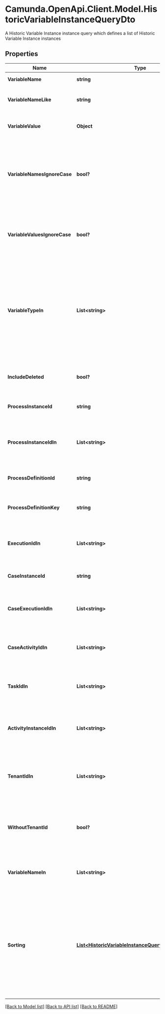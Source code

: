# Camunda.OpenApi.Client.Model.HistoricVariableInstanceQueryDto
A Historic Variable Instance instance query which defines a list of Historic Variable Instance instances

## Properties

Name | Type | Description | Notes
------------ | ------------- | ------------- | -------------
**VariableName** | **string** | Filter by variable name. | [optional] 
**VariableNameLike** | **string** | Restrict to variables with a name like the parameter. | [optional] 
**VariableValue** | **Object** | Filter by variable value. May be &#x60;String&#x60;, &#x60;Number&#x60; or &#x60;Boolean&#x60;. | [optional] 
**VariableNamesIgnoreCase** | **bool?** | Match the variable name provided in &#x60;variableName&#x60; and &#x60;variableNameLike&#x60; case- insensitively. If set to &#x60;true&#x60; **variableName** and **variablename** are treated as equal. | [optional] 
**VariableValuesIgnoreCase** | **bool?** | Match the variable value provided in &#x60;variableValue&#x60; case-insensitively. If set to &#x60;true&#x60; **variableValue** and **variablevalue** are treated as equal. | [optional] 
**VariableTypeIn** | **List&lt;string&gt;** | Only include historic variable instances which belong to one of the passed and comma- separated variable types. A list of all supported variable types can be found [here](https://docs.camunda.org/manual/7.21/user-guide/process-engine/variables/#supported-variable-values). **Note:** All non-primitive variables are associated with the type &#39;serializable&#39;. | [optional] 
**IncludeDeleted** | **bool?** | Include variables that has already been deleted during the execution. | [optional] 
**ProcessInstanceId** | **string** | Filter by the process instance the variable belongs to. | [optional] 
**ProcessInstanceIdIn** | **List&lt;string&gt;** | Only include historic variable instances which belong to one of the passed  process instance ids. | [optional] 
**ProcessDefinitionId** | **string** | Filter by the process definition the variable belongs to. | [optional] 
**ProcessDefinitionKey** | **string** | Filter by a key of the process definition the variable belongs to. | [optional] 
**ExecutionIdIn** | **List&lt;string&gt;** | Only include historic variable instances which belong to one of the passed and  execution ids. | [optional] 
**CaseInstanceId** | **string** | Filter by the case instance the variable belongs to. | [optional] 
**CaseExecutionIdIn** | **List&lt;string&gt;** | Only include historic variable instances which belong to one of the passed and  case execution ids. | [optional] 
**CaseActivityIdIn** | **List&lt;string&gt;** | Only include historic variable instances which belong to one of the passed and  case activity ids. | [optional] 
**TaskIdIn** | **List&lt;string&gt;** | Only include historic variable instances which belong to one of the passed and  task ids. | [optional] 
**ActivityInstanceIdIn** | **List&lt;string&gt;** | Only include historic variable instances which belong to one of the passed and  activity instance ids. | [optional] 
**TenantIdIn** | **List&lt;string&gt;** | Only include historic variable instances which belong to one of the passed and comma- separated tenant ids. | [optional] 
**WithoutTenantId** | **bool?** | Only include historic variable instances that belong to no tenant. Value may only be &#x60;true&#x60;, as &#x60;false&#x60; is the default behavior. | [optional] 
**VariableNameIn** | **List&lt;string&gt;** | Only include historic variable instances which belong to one of the passed  variable names. | [optional] 
**Sorting** | [**List&lt;HistoricVariableInstanceQueryDtoSortingInner&gt;**](HistoricVariableInstanceQueryDtoSortingInner.md) | An array of criteria to sort the result by. Each element of the array is                      an object that specifies one ordering. The position in the array                      identifies the rank of an ordering, i.e., whether it is primary, secondary,                      etc. Sorting has no effect for &#x60;count&#x60; endpoints | [optional] 

[[Back to Model list]](../README.md#documentation-for-models) [[Back to API list]](../README.md#documentation-for-api-endpoints) [[Back to README]](../README.md)

